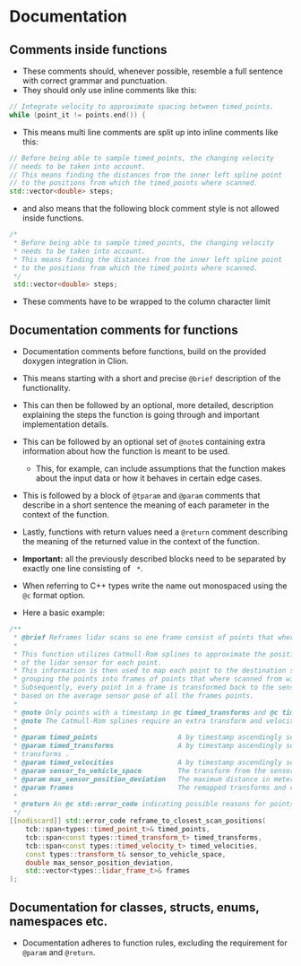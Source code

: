 # Documentation

## Comments inside functions

- These comments should, whenever possible, resemble a full sentence with correct grammar and punctuation.
- They should only use inline comments like this:
```c++
// Integrate velocity to approximate spacing between timed_points.  
while (point_it != points.end()) {
```
- This means multi line comments are split up into inline comments like this:
```c++
// Before being able to sample timed_points, the changing velocity  
// needs to be taken into account.
// This means finding the distances from the inner left spline point  
// to the positions from which the timed_points where scanned.  
std::vector<double> steps;
```
- and also means that the following block comment style is not allowed inside functions.
```c++
/*
 * Before being able to sample timed_points, the changing velocity  
 * needs to be taken into account.
 * This means finding the distances from the inner left spline point  
 * to the positions from which the timed_points where scanned.  
 */
 std::vector<double> steps;
```
- These comments have to be wrapped to the column character limit

## Documentation comments for functions

- Documentation comments before functions, build on the provided doxygen integration in Clion.
- This means starting with a short and precise `@brief` description of the functionality.
- This can then be followed by an optional, more detailed, description explaining the steps the function is going through and important implementation details.
- This can be followed by an optional set of `@note`s containing extra information about how the function is meant to be used.
	- This, for example, can include assumptions that the function makes about the input data or how it behaves in certain edge cases.
- This is followed by a block of `@tparam` and `@param` comments that describe in a short sentence the meaning of each parameter in the context of the function.
- Lastly, functions with return values need a `@return` comment describing the meaning of the returned value in the context of the function.
- **Important:** all the previously described blocks need to be separated by exactly one line consisting of ` *`.
- When referring to C++ types write the name out monospaced using the `@c` format option.

- Here a basic example:
```c++
/**
 * @brief Reframes lidar scans so one frame consist of points that where scanned from within a given radius.
 *
 * This function utilizes Catmull-Rom splines to approximate the positions, rotations and velocities
 * of the lidar sensor for each point.
 * This information is then used to map each point to the destination space,
 * grouping the points into frames of points that where scanned from within the given radius.
 * Subsequently, every point in a frame is transformed back to the sensor space
 * based on the average sensor pose of all the frames points.
 *
 * @note Only points with a timestamp in @c timed_transforms and @c timed_transforms are transformed.
 * @note The Catmull-Rom splines require an extra transform and velocity data point before and after the points.
 *
 * @param timed_points                    A by timestamp ascendingly sorted range of timed points to be remapped.
 * @param timed_transforms                A by timestamp ascendingly sorted range of timed tram to destination space
 * transforms .
 * @param timed_velocities                A by timestamp ascendingly sorted range of timed velocities.
 * @param sensor_to_vehicle_space         The transform from the sensor to the vehicle space.
 * @param max_sensor_position_deviation   The maximum distance in meters between scan positions in one frame.
 * @param frames                          The remapped transforms and corresponding point range.
 *
 * @return An @c std::error_code indicating possible reasons for points being omitted.
 */
[[nodiscard]] std::error_code reframe_to_closest_scan_positions(  
    tcb::span<types::timed_point_t>& timed_points,  
    tcb::span<const types::timed_transform_t> timed_transforms,  
    tcb::span<const types::timed_velocity_t> timed_velocities,  
    const types::transform_t& sensor_to_vehicle_space,  
    double max_sensor_position_deviation,  
    std::vector<types::lidar_frame_t>& frames  
);
 ```

## Documentation for classes, structs, enums, namespaces etc.

- Documentation adheres to function rules, excluding the requirement for `@param` and `@return`.
